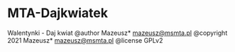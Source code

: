 # MTA-Dajkwiatek

Walentynki - Daj kwiat
@author Mazeusz* mazeusz@msmta.pl
@copyright 2021 Mazeusz* mazeusz@msmta.pl
@license GPLv2
 
